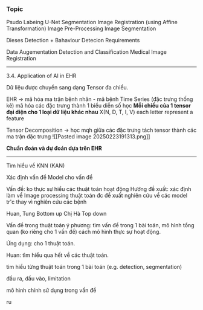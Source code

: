 ### Topic
Psudo Labeing
U-Net 
Segmentation
Image Registration (using Affine Transformation)
Image Pre-Processing
Image Segmentation

Dieses Detection + Bahaviour Detecion Requirements

Data Augementation
Detection and Classification
Medical Image Registration

---

3.4. Application of AI in EHR

Dữ liệu được chuyển sang dạng Tensor đa chiều. 

EHR -> mã hóa ma trận bệnh nhân - mã bệnh
Time Series (đặc trưng thống kê)
mã hóa các đặc trưng thành 1 biểu diễn số học
**Mỗi chiều của 1 tensor đại diện cho 1 loại dữ liệu khác nhau**
X(N, D, T, I, V) each letter represent a feature

Tensor Decomposition -> học mqh giữa các đặc trưng
tách tensor thành các ma trận đặc trưng
![[Pasted image 20250223191313.png]]

**Chuẩn đoán và dự đoán dựa trên EHR**

---

Tìm hiểu về KNN
(KAN)

Xác định vấn đề
Model cho vấn đề

Vấn đề: ko thực sự hiểu các thuật toán hoạt động
Hướng đề xuất: 
xác định làm về Image processing
thuật toán đc đề xuất
nghiên cứu về các model tr'c thay vì nghiên cứu các bệnh

Huan, Tung Bottom up 
Chị Hà Top down

Vấn đề trong thuật toán
ý phương: tìm vấn đề trong 1 bài toán, mô hình tổng quan (ko riêng cho 1 vấn đề) cách mô hình thực sự hoạt động. 

Ứng dụng: cho 1 thuật toán.

Huan: tìm hiểu qua hết về các thuật toán.

tìm hiểu từng thuật toán trong 1 bài toán (e.g. detection, segmentation)

đầu ra, đầu vào, limitation

mô hình chính sử dụng trong vấn đề

ru